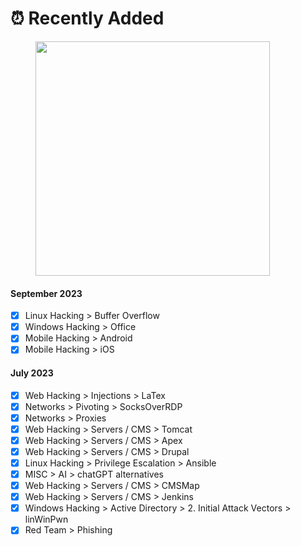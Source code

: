# ⏰ Recently Added

<figure><img src="https://media0.giphy.com/media/v1.Y2lkPTc5MGI3NjExMWE1YjAyYmMyNGIzNDU0Zjg3NWE5OTBlYjNiNjRlNTAxMTc4Mzk3YSZlcD12MV9pbnRlcm5hbF9naWZzX2dpZklkJmN0PWc/3o6Mb6WG5O6yVzySM8/giphy.gif" alt="" width="375"><figcaption></figcaption></figure>

#### September 2023

* [x] Linux Hacking > Buffer Overflow
* [x] Windows Hacking > Office
* [x] Mobile Hacking > Android
* [x] Mobile Hacking > iOS

#### July 2023

* [x] Web Hacking > Injections > LaTex
* [x] Networks > Pivoting > SocksOverRDP
* [x] Networks > Proxies
* [x] Web Hacking > Servers / CMS > Tomcat
* [x] Web Hacking > Servers / CMS > Apex
* [x] Web Hacking > Servers / CMS > Drupal
* [x] Linux Hacking > Privilege Escalation > Ansible
* [x] MISC > AI > chatGPT alternatives
* [x] Web Hacking > Servers / CMS > CMSMap
* [x] Web Hacking > Servers / CMS > Jenkins
* [x] Windows Hacking > Active Directory > 2. Initial Attack Vectors > linWinPwn
* [x] Red Team > Phishing
